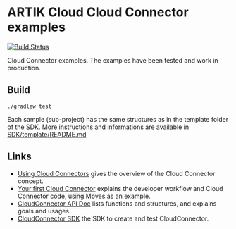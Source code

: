 ARTIK Cloud Cloud Connector examples
==============================

[![Build Status](https://travis-ci.org/samsungsamiio/sami-cloudconnector-samples.svg?branch=master)](https://travis-ci.org/samsungsamiio/sami-cloudconnector-samples)

Cloud Connector examples. The examples have been tested and work in production.

Build
-----

```
./gradlew test
```

Each sample (sub-project) has the same structures as in the template folder of the SDK.
More instructions and informations are available in [SDK/template/README.md](https://github.com/samsungsamiio/sami-cloudconnector-sdk/blob/master/template/README.md)
 
Links
-----

 * [Using Cloud Connectors](https://developer.samsungsami.io/documentation/connect-the-data/using-cloud-connectors.html) gives the overview of the Cloud Connector concept.
 * [Your first Cloud Connector](https://developer.samsungsami.io/documentation/tutorials/your-first-cloud-connector.html) explains the developer workflow and Cloud Connector code, using Moves as an example.
 * [CloudConnector API Doc](http://samsungsamiio.github.io/sami-cloudconnector-sdk/apidoc/) lists functions and structures, and explains goals and usages.
 * [CloudConnector SDK](http://samsungsamiio.github.io/sami-cloudconnector-sdk/) the SDK to create and test CloudConnector.


